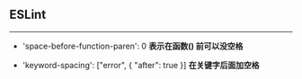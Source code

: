 ## ESLint
---
* 'space-before-function-paren': 0  **表示在函数() 前可以没空格**

* 'keyword-spacing': ["error", { "after": true }] **在关键字后面加空格**